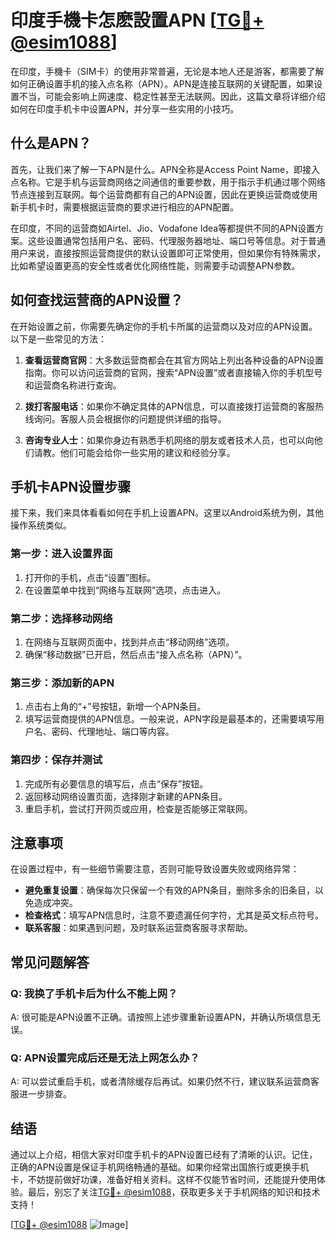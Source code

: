 # 印度手機卡怎麽設置APN [[TG💪+ @esim1088](https://t.me/s/esim1088)]

在印度，手機卡（SIM卡）的使用非常普遍，无论是本地人还是游客，都需要了解如何正确设置手机的接入点名称（APN）。APN是连接互联网的关键配置，如果设置不当，可能会影响上网速度、稳定性甚至无法联网。因此，这篇文章将详细介绍如何在印度手机卡中设置APN，并分享一些实用的小技巧。

## 什么是APN？

首先，让我们来了解一下APN是什么。APN全称是Access Point Name，即接入点名称。它是手机与运营商网络之间通信的重要参数，用于指示手机通过哪个网络节点连接到互联网。每个运营商都有自己的APN设置，因此在更换运营商或使用新手机卡时，需要根据运营商的要求进行相应的APN配置。

在印度，不同的运营商如Airtel、Jio、Vodafone Idea等都提供不同的APN设置方案。这些设置通常包括用户名、密码、代理服务器地址、端口号等信息。对于普通用户来说，直接按照运营商提供的默认设置即可正常使用，但如果你有特殊需求，比如希望设置更高的安全性或者优化网络性能，则需要手动调整APN参数。

## 如何查找运营商的APN设置？

在开始设置之前，你需要先确定你的手机卡所属的运营商以及对应的APN设置。以下是一些常见的方法：

1. **查看运营商官网**：大多数运营商都会在其官方网站上列出各种设备的APN设置指南。你可以访问运营商的官网，搜索“APN设置”或者直接输入你的手机型号和运营商名称进行查询。

2. **拨打客服电话**：如果你不确定具体的APN信息，可以直接拨打运营商的客服热线询问。客服人员会根据你的问题提供详细的指导。

3. **咨询专业人士**：如果你身边有熟悉手机网络的朋友或者技术人员，也可以向他们请教。他们可能会给你一些实用的建议和经验分享。

## 手机卡APN设置步骤

接下来，我们来具体看看如何在手机上设置APN。这里以Android系统为例，其他操作系统类似。

### 第一步：进入设置界面

1. 打开你的手机，点击“设置”图标。
2. 在设置菜单中找到“网络与互联网”选项，点击进入。

### 第二步：选择移动网络

1. 在网络与互联网页面中，找到并点击“移动网络”选项。
2. 确保“移动数据”已开启，然后点击“接入点名称（APN）”。

### 第三步：添加新的APN

1. 点击右上角的“+”号按钮，新增一个APN条目。
2. 填写运营商提供的APN信息。一般来说，APN字段是最基本的，还需要填写用户名、密码、代理地址、端口等内容。

### 第四步：保存并测试

1. 完成所有必要信息的填写后，点击“保存”按钮。
2. 返回移动网络设置页面，选择刚才新建的APN条目。
3. 重启手机，尝试打开网页或应用，检查是否能够正常联网。

## 注意事项

在设置过程中，有一些细节需要注意，否则可能导致设置失败或网络异常：

- **避免重复设置**：确保每次只保留一个有效的APN条目，删除多余的旧条目，以免造成冲突。
- **检查格式**：填写APN信息时，注意不要遗漏任何字符，尤其是英文标点符号。
- **联系客服**：如果遇到问题，及时联系运营商客服寻求帮助。

## 常见问题解答

### Q: 我换了手机卡后为什么不能上网？
A: 很可能是APN设置不正确。请按照上述步骤重新设置APN，并确认所填信息无误。

### Q: APN设置完成后还是无法上网怎么办？
A: 可以尝试重启手机，或者清除缓存后再试。如果仍然不行，建议联系运营商客服进一步排查。

## 结语

通过以上介绍，相信大家对印度手机卡的APN设置已经有了清晰的认识。记住，正确的APN设置是保证手机网络畅通的基础。如果你经常出国旅行或更换手机卡，不妨提前做好功课，准备好相关资料。这样不仅能节省时间，还能提升使用体验。最后，别忘了关注[TG💪+ @esim1088](https://t.me/s/esim1088)，获取更多关于手机网络的知识和技术支持！

[[TG💪+ @esim1088](https://t.me/s/esim1088) ![Image](https://i.postimg.cc/4NQfJmqS/Snipaste-2025-05-13-00-14-12.png)]